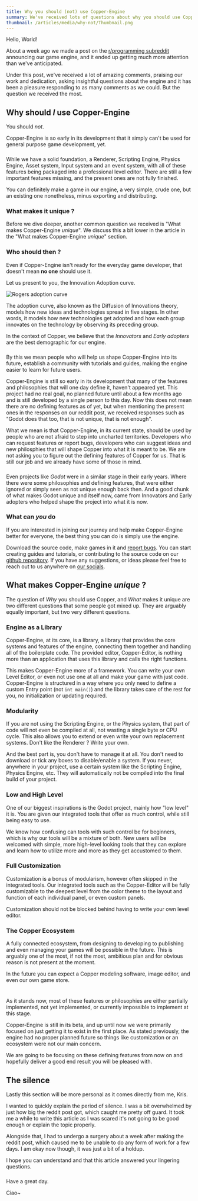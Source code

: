 ```yaml
---
title: Why you should (not) use Copper-Engine
summary: We've received lots of questions about why you should use Copper, what it brings to the table, and what it will do different. Find out why you should (not) use Copper-Engine and how you can help us shape our project.
thumbnail: /articles/media/why-not/Thumbnail.png
---
```

Hello, World!

About a week ago we made a post on the [r/programming subreddit](https://www.reddit.com/r/programming/comments/1o291e9/copperengine_a_new_3d_game_engine_made_to_empower/) announcing our game engine, and it ended up getting much more attention than we've anticipated.

Under this post, we've received a lot of amazing comments, praising our work and dedication, asking insightful questions about the engine and it has been a pleasure responding to as many comments as we could. But the question we received the most.

## Why should *I* use Copper-Engine
You should *not*.

Copper-Engine is so early in its development that it simply can't be used for general purpose game development, yet.

###

While we have a solid foundation, a Renderer, Scripting Engine, Physics Engine, Asset system, Input system and an event system, with all of these features being packaged into a professional level editor. There are still a few important features missing, and the present ones are not fully finished.

You can definitely make a game in our engine, a very simple, crude one, but an existing one nonetheless, minus exporting and distributing.

### What makes it unique ?
Before we dive deeper, another common question we received is "What makes Copper-Engine *unique*". We discuss this a bit lower in the article in the "What makes Copper-Engine *unique*" section.

### Who should then ?
Even if Copper-Engine isn't ready for the everyday game developer, that doesn't mean **no one** should use it.

Let us present to you, the Innovation Adoption curve.

![Rogers adoption curve](/articles/media/why-not/AdoptionCurve.png)

The adoption curve, also known as the Diffusion of Innovations theory, models how new ideas and technologies spread in five stages. In other words, it models how new technologies get adopted and how each group innovates on the technology by observing its preceding group.

In the context of Copper, we believe that the *Innovators* and *Early adopters* are the best demographic for our engine.

###

By this we mean people who will help us shape Copper-Engine into its future, establish a community with tutorials and guides, making the engine easier to learn for future users.

Copper-Engine is still so early in its development that many of the features and philosophies that will one day define it, haven't appeared yet. This project had no real goal, no planned future until about a few months ago and is still developed by a single person to this day. Now this does not mean there are no defining features as of yet, but when mentioning the present ones in the responses on our reddit post, we received responses such as "Godot does that too, that is not unique, that is not enough".

What we mean is that Copper-Engine, in its current state, should be used by people who are not afraid to step into uncharted territories. Developers who can request features or report bugs, developers who can suggest ideas and new philosphies that will shape Copper into what it is meant to be. We are not asking you to figure out the defining features of Copper for us. That is still our job and we already have some of those in mind.

### 

Even projects like *Godot* were in a similar stage in their early years. Where there were some philosophies and defining features, that were either ignored or simply seen as not unique enough back then. And a good chunk of what makes Godot unique and itself now, came from Innovators and Early adopters who helped shape the project into what it is now.

### What can *you* do
If you are interested in joining our journey and help make Copper-Engine better for everyone, the best thing you can do is simply use the engine.

Download the source code, make games in it and [report bugs](https://github.com/OfficialKrisHass/Copper-Engine/issues). You can start creating guides and tutorials, or contributing to the source code on our [github repository](https://github.com/OfficialKrisHass/Copper-Engine). If you have any suggestions, or ideas please feel free to reach out to us anywhere on [our socials](https://linktr.ee/copperengine).

## What makes Copper-Engine *unique* ?
The question of *Why* you should use Copper, and *What* makes it unique are two different questions that some people got mixed up. They are arguably equally important, but two very different questions.

### Engine as a Library
Copper-Engine, at its core, is a library, a library that provides the core systems and features of the engine, connecting them together and handling all of the boilerplate code. The provided editor, Copper-Editor, is nothing more than an application that uses this library and calls the right functions.

This makes Copper-Engine more of a framework. You can write your own Level Editor, or even not use one at all and make your game with just code. Copper-Engine is structured in a way where you only need to define a custom Entry point (not `int main()`) and the library takes care of the rest for you, no initialization or updating required.

### Modularity
If you are not using the Scripting Engine, or the Physics system, that part of code will not even be compiled at all, not wasting a single byte or CPU cycle. This also allows you to extend or even write your own replacement systems. Don't like the Renderer ? Write your own.

And the best part is, you don't have to manage it at all. You don't need to download or tick any boxes to disable/enable a system. If you never, anywhere in your project, use a certain system like the Scripting Engine, Physics Engine, etc. They will automatically not be compiled into the final build of your project.

### Low and High Level
One of our biggest inspirations is the Godot project, mainly how "low level" it is. You are given our integrated tools that offer as much control, while still being easy to use.

We know how confusing can tools with such control be for beginners, which is why our tools will be a mixture of both. New users will be welcomed with simple, more high-level looking tools that they can explore and learn how to utilize more and more as they get accustomed to them.

### Full Customization
Customization is a bonus of modularism, however often skipped in the integrated tools. Our integrated tools such as the Copper-Editor will be fully customizable to the deepest level from the color theme to the layout and function of each individual panel, or even custom panels.

Customization should not be blocked behind having to write your own level editor.

### The Copper Ecosystem
A fully connected ecosystem, from designing to developing to publishing and even managing your games will be possible in the future. This is arguably one of the most, if not the most, ambitious plan and for obvious reason is not present at the moment.

In the future you can expect a Copper modeling software, image editor, and even our own game store.

#
As it stands now, most of these features or philosophies are either partially implemented, not yet implemented, or currently impossible to implement at this stage.

Copper-Engine is still in its beta, and up until now we were primarily focused on just getting it to exist in the first place. As stated previously, the engine had no proper planned future so things like customization or an ecosystem were not our main concern.

We are going to be focusing on these defining features from now on and hopefully deliver a good end result you will be pleased with.

## The silence
Lastly this section will be more personal as it comes directly from me, Kris.

I wanted to quickly explain the period of silence. I was a bit overwhelmed by just how big the reddit post got, which caught me pretty off guard. It took me a while to write this article as I was scared it's not going to be good enough or explain the topic properly.

Alongside that, I had to undergo a surgery about a week after making the reddit post, which caused me to be unable to do any form of work for a few days. I am okay now though, it was just a bit of a holdup.

I hope you can understand and that this article answered your lingering questions.

###
Have a great day.

Ciao~
